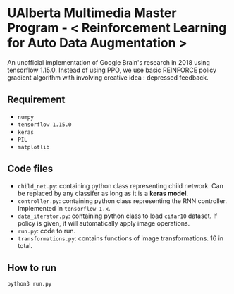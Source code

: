 # UAlberta Multimedia Master Program - < Reinforcement Learning for Auto Data Augmentation >
An unofficial implementation of Google Brain's research in 2018 using tensorflow 1.15.0. Instead of using PPO, we use basic REINFORCE policy gradient algorithm with involving creative idea : depressed feedback.

## Requirement
- `numpy`
- `tensorflow 1.15.0`
- `keras`
- `PIL`
- `matplotlib`

## Code files
- `child_net.py`: containing python class representing child network. Can be replaced by any classifer as long as it is a **keras model**.
- `controller.py`: containing python class representing the RNN controller. Implemented in `tensorflow 1.x`.
- `data_iterator.py`: containing python class to load `cifar10` dataset. If policy is given, it will automatically apply image operations.
- `run.py`: code to run.
- `transformations.py`: contains functions of image transformations. 16 in total.

## How to run
```
python3 run.py
```

